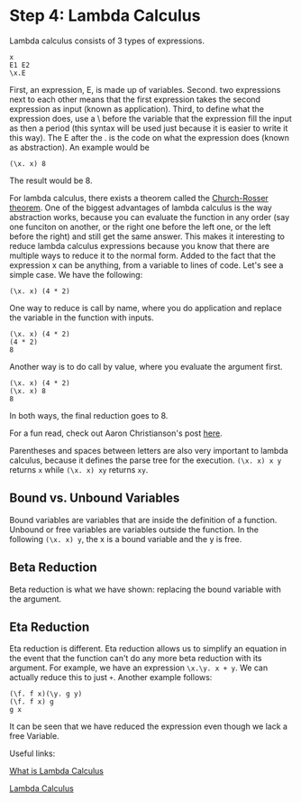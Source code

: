 # Step 4: Lambda Calculus

Lambda calculus consists of 3 types of expressions. 
```
x 
E1 E2
\x.E
```
First, an expression, E, is made up of variables. Second. two expressions next to each other means that the first expression takes the second expression as input (known as application). Third, to define what the expression does, use a \ before the variable that the expression fill the input as then a period (this syntax will be used just because it is easier to write it this way). The E after the \. is the code on what the expression does (known as abstraction). An example would be 
```
(\x. x) 8
```
The result would be 8.

For lambda calculus, there exists a theorem called the [Church-Rosser theorem](https://www.youtube.com/watch?v=ROlXgCDA8ys). One of the biggest advantages of lambda calculus is the way abstraction works, because you can evaluate the function in any order (say one funciton on another, or the right one before the left one, or the left before the right) and still get the same answer. This makes it interesting to reduce lambda calculus expressions because you know that there are multiple ways to reduce it to the normal form. Added to the fact that the expression x can be anything, from a variable to lines of code. Let's see a simple case. We have the following:
```
(\x. x) (4 * 2)
```
One way to reduce is call by name, where you do application and replace the variable in the function with inputs. 
```
(\x. x) (4 * 2)
(4 * 2)
8
```
Another way is to do call by value, where you evaluate the argument first.
```
(\x. x) (4 * 2)
(\x. x) 8
8
```
In both ways, the final reduction goes to 8.

For a fun read, check out Aaron Christianson's post [here](https://www.quora.com/What-are-the-advantages-of-programming-languages-based-on-lambda-calculus).

Parentheses and spaces between letters are also very important to lambda calculus, because it defines the parse tree for the execution. `(\x. x) x y` returns `x` while `(\x. x) xy` returns `xy`.

## Bound vs. Unbound Variables
Bound variables are variables that are inside the definition of a function. Unbound or free variables are variables outside the function. In the following `(\x. x) y`, the x is a bound variable and the y is free.

## Beta Reduction
Beta reduction is what we have shown: replacing the bound variable with the argument.

## Eta Reduction
Eta reduction is different. Eta reduction allows us to simplify an equation in the event that the function can't do any more beta reduction with its argument. For example, we have an expression `\x.\y. x + y`. We can actually reduce this to just `+`. Another example follows:
```
(\f. f x)(\y. g y)
(\f. f x) g
g x
```
It can be seen that we have reduced the expression even though we lack a free Variable.

Useful links:

[What is Lambda Calculus](https://www.jrebel.com/blog/what-is-lambda-calculus)

[Lambda Calculus](https://crypto.stanford.edu/~blynn/lambda/)
